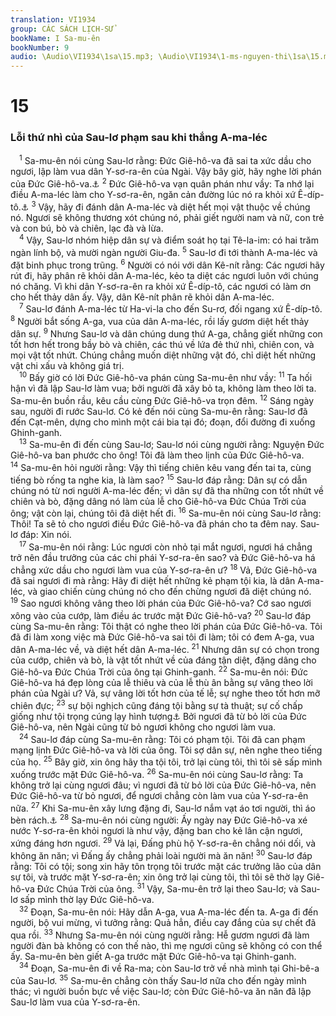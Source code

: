 ```yaml
---
translation: VI1934
group: CÁC SÁCH LỊCH-SỬ
bookName: I Sa-mu-ên 
bookNumber: 9
audio: \Audio\VI1934\1sa\15.mp3; \Audio\VI1934\1-ms-nguyen-thi\1sa\15.mp3
---
```


<div class="title"><h1>15</h1><h3>Lỗi thứ nhì của Sau-lơ phạm sau khi thắng A-ma-léc</h3></div>
<span class="verse 1sa_15_1"> <sup>1</sup> Sa-mu-ên nói cùng Sau-lơ rằng: Đức Giê-hô-va đã sai ta xức dầu cho ngươi, lập làm vua dân Y-sơ-ra-ên của Ngài. Vậy bây giờ, hãy nghe lời phán của Đức Giê-hô-va.<a data-toggle="tooltip" data-placement="bottom" title="1Sa 10:1">⚓</a></span>
<span class="verse 1sa_15_2"><sup>2</sup> Đức Giê-hô-va vạn quân phán như vầy: Ta nhớ lại điều A-ma-léc làm cho Y-sơ-ra-ên, ngăn cản đường lúc nó ra khỏi xứ Ê-díp-tô.<a data-toggle="tooltip" data-placement="bottom" title="Xu 17:8-14; Phu 25:17-19">⚓</a></span>
<span class="verse 1sa_15_3"><sup>3</sup> Vậy, hãy đi đánh dân A-ma-léc và diệt hết mọi vật thuộc về chúng nó. Ngươi sẽ không thương xót chúng nó, phải giết người nam và nữ, con trẻ và con bú, bò và chiên, lạc đà và lừa. <br/></span>
<span class="verse 1sa_15_4"> <sup>4</sup> Vậy, Sau-lơ nhóm hiệp dân sự và điểm soát họ tại Tê-la-im: có hai trăm ngàn lính bộ, và mười ngàn người Giu-đa. </span>
<span class="verse 1sa_15_5"><sup>5</sup> Sau-lơ đi tới thành A-ma-léc và đặt binh phục trong trũng. </span>
<span class="verse 1sa_15_6"><sup>6</sup> Người có nói với dân Kê-nít rằng: Các ngươi hãy rút đi, hãy phân rẽ khỏi dân A-ma-léc, kẻo ta diệt các ngươi luôn với chúng nó chăng. Vì khi dân Y-sơ-ra-ên ra khỏi xứ Ê-díp-tô, các ngươi có làm ơn cho hết thảy dân ấy. Vậy, dân Kê-nít phân rẽ khỏi dân A-ma-léc. <br/></span>
<span class="verse 1sa_15_7"> <sup>7</sup> Sau-lơ đánh A-ma-léc từ Ha-vi-la cho đến Su-rơ, đối ngang xứ Ê-díp-tô. </span>
<span class="verse 1sa_15_8"><sup>8</sup> Người bắt sống A-ga, vua của dân A-ma-léc, rồi lấy gươm diệt hết thảy dân sự. </span>
<span class="verse 1sa_15_9"><sup>9</sup> Nhưng Sau-lơ và dân chúng dung thứ A-ga, chẳng giết những con tốt hơn hết trong bầy bò và chiên, các thú về lứa đẻ thứ nhì, chiên con, và mọi vật tốt nhứt. Chúng chẳng muốn diệt những vật đó, chỉ diệt hết những vật chi xấu và không giá trị. <br/></span>
<span class="verse 1sa_15_10"> <sup>10</sup> Bấy giờ có lời Đức Giê-hô-va phán cùng Sa-mu-ên như vầy: </span>
<span class="verse 1sa_15_11"><sup>11</sup> Ta hối hận vì đã lập Sau-lơ làm vua; bởi người đã xây bỏ ta, không làm theo lời ta. Sa-mu-ên buồn rầu, kêu cầu cùng Đức Giê-hô-va trọn đêm. </span>
<span class="verse 1sa_15_12"><sup>12</sup> Sáng ngày sau, người đi rước Sau-lơ. Có kẻ đến nói cùng Sa-mu-ên rằng: Sau-lơ đã đến Cạt-mên, dựng cho mình một cái bia tại đó; đoạn, đổi đường đi xuống Ghinh-ganh. <br/></span>
<span class="verse 1sa_15_13"> <sup>13</sup> Sa-mu-ên đi đến cùng Sau-lơ; Sau-lơ nói cùng người rằng: Nguyện Đức Giê-hô-va ban phước cho ông! Tôi đã làm theo lịnh của Đức Giê-hô-va. </span>
<span class="verse 1sa_15_14"><sup>14</sup> Sa-mu-ên hỏi người rằng: Vậy thì tiếng chiên kêu vang đến tai ta, cùng tiếng bò rống ta nghe kia, là làm sao? </span>
<span class="verse 1sa_15_15"><sup>15</sup> Sau-lơ đáp rằng: Dân sự có dẫn chúng nó từ nơi người A-ma-léc đến; vì dân sự đã tha những con tốt nhứt về chiên và bò, đặng dâng nó làm của lễ cho Giê-hô-va Đức Chúa Trời của ông; vật còn lại, chúng tôi đã diệt hết đi. </span>
<span class="verse 1sa_15_16"><sup>16</sup> Sa-mu-ên nói cùng Sau-lơ rằng: Thôi! Ta sẽ tỏ cho ngươi điều Đức Giê-hô-va đã phán cho ta đêm nay. Sau-lơ đáp: Xin nói. <br/></span>
<span class="verse 1sa_15_17"> <sup>17</sup> Sa-mu-ên nói rằng: Lúc ngươi còn nhỏ tại mắt ngươi, ngươi há chẳng trở nên đầu trưởng của các chi phái Y-sơ-ra-ên sao? và Đức Giê-hô-va há chẳng xức dầu cho ngươi làm vua của Y-sơ-ra-ên ư? </span>
<span class="verse 1sa_15_18"><sup>18</sup> Vả, Đức Giê-hô-va đã sai ngươi đi mà rằng: Hãy đi diệt hết những kẻ phạm tội kia, là dân A-ma-léc, và giao chiến cùng chúng nó cho đến chừng ngươi đã diệt chúng nó. </span>
<span class="verse 1sa_15_19"><sup>19</sup> Sao ngươi không vâng theo lời phán của Đức Giê-hô-va? Cớ sao ngươi xông vào của cướp, làm điều ác trước mặt Đức Giê-hô-va? </span>
<span class="verse 1sa_15_20"><sup>20</sup> Sau-lơ đáp cùng Sa-mu-ên rằng: Tôi thật có nghe theo lời phán của Đức Giê-hô-va. Tôi đã đi làm xong việc mà Đức Giê-hô-va sai tôi đi làm; tôi có đem A-ga, vua dân A-ma-léc về, và diệt hết dân A-ma-léc. </span>
<span class="verse 1sa_15_21"><sup>21</sup> Nhưng dân sự có chọn trong của cướp, chiên và bò, là vật tốt nhứt về của đáng tận diệt, đặng dâng cho Giê-hô-va Đức Chúa Trời của ông tại Ghinh-ganh. </span>
<span class="verse 1sa_15_22"><sup>22</sup> Sa-mu-ên nói: Đức Giê-hô-va há đẹp lòng của lễ thiêu và của lễ thù ân bằng sự vâng theo lời phán của Ngài ư? Vả, sự vâng lời tốt hơn của tế lễ; sự nghe theo tốt hơn mỡ chiên đực; </span>
<span class="verse 1sa_15_23"><sup>23</sup> sự bội nghịch cũng đáng tội bằng sự tà thuật; sự cố chấp giống như tội trọng cúng lạy hình tượng<a data-toggle="tooltip" data-placement="bottom" title="Theo nguyên bổn: Thần thê-ra-phim; ấy là những thần tượng dùng ở trong nhà">⚓</a> Bởi ngươi đã từ bỏ lời của Đức Giê-hô-va, nên Ngài cũng từ bỏ ngươi không cho ngươi làm vua. <br/></span>
<span class="verse 1sa_15_24"> <sup>24</sup> Sau-lơ đáp cùng Sa-mu-ên rằng: Tôi có phạm tội. Tôi đã can phạm mạng lịnh Đức Giê-hô-va và lời của ông. Tôi sợ dân sự, nên nghe theo tiếng của họ. </span>
<span class="verse 1sa_15_25"><sup>25</sup> Bây giờ, xin ông hãy tha tội tôi, trở lại cùng tôi, thì tôi sẽ sấp mình xuống trước mặt Đức Giê-hô-va. </span>
<span class="verse 1sa_15_26"><sup>26</sup> Sa-mu-ên nói cùng Sau-lơ rằng: Ta không trở lại cùng ngươi đâu; vì ngươi đã từ bỏ lời của Đức Giê-hô-va, nên Đức Giê-hô-va từ bỏ ngươi, để ngươi chẳng còn làm vua của Y-sơ-ra-ên nữa. </span>
<span class="verse 1sa_15_27"><sup>27</sup> Khi Sa-mu-ên xây lưng đặng đi, Sau-lơ nắm vạt áo tơi người, thì áo bèn rách.<a data-toggle="tooltip" data-placement="bottom" title="1Sa 28:17; 1Vua 11:30-31">⚓</a></span>
<span class="verse 1sa_15_28"><sup>28</sup> Sa-mu-ên nói cùng người: Ấy ngày nay Đức Giê-hô-va xé nước Y-sơ-ra-ên khỏi ngươi là như vậy, đặng ban cho kẻ lân cận ngươi, xứng đáng hơn ngươi. </span>
<span class="verse 1sa_15_29"><sup>29</sup> Vả lại, Đấng phù hộ Y-sơ-ra-ên chẳng nói dối, và không ăn năn; vì Đấng ấy chẳng phải loài người mà ăn năn! </span>
<span class="verse 1sa_15_30"><sup>30</sup> Sau-lơ đáp rằng: Tôi có tội; song xin hãy tôn trọng tôi trước mặt các trưởng lão của dân sự tôi, và trước mặt Y-sơ-ra-ên; xin ông trở lại cùng tôi, thì tôi sẽ thờ lạy Giê-hô-va Đức Chúa Trời của ông. </span>
<span class="verse 1sa_15_31"><sup>31</sup> Vậy, Sa-mu-ên trở lại theo Sau-lơ; và Sau-lơ sấp mình thờ lạy Đức Giê-hô-va. <br/></span>
<span class="verse 1sa_15_32"> <sup>32</sup> Đoạn, Sa-mu-ên nói: Hãy dẫn A-ga, vua A-ma-léc đến ta. A-ga đi đến người, bộ vui mừng, vì tưởng rằng: Quả hẳn, điều cay đắng của sự chết đã qua rồi. </span>
<span class="verse 1sa_15_33"><sup>33</sup> Nhưng Sa-mu-ên nói cùng người rằng: Hễ gươm ngươi đã làm người đàn bà không có con thế nào, thì mẹ ngươi cũng sẽ không có con thể ấy. Sa-mu-ên bèn giết A-ga trước mặt Đức Giê-hô-va tại Ghinh-ganh. <br/></span>
<span class="verse 1sa_15_34"> <sup>34</sup> Đoạn, Sa-mu-ên đi về Ra-ma; còn Sau-lơ trở về nhà mình tại Ghi-bê-a của Sau-lơ. </span>
<span class="verse 1sa_15_35"><sup>35</sup> Sa-mu-ên chẳng còn thấy Sau-lơ nữa cho đến ngày mình thác; vì người buồn bực về việc Sau-lơ; còn Đức Giê-hô-va ăn năn đã lập Sau-lơ làm vua của Y-sơ-ra-ên. <br/></span>
